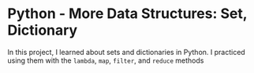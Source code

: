 # Python - More Data Structures: Set, Dictionary

In this project, I learned about sets and dictionaries in Python. I practiced using them
with the `lambda`, `map`, `filter`, and `reduce` methods
